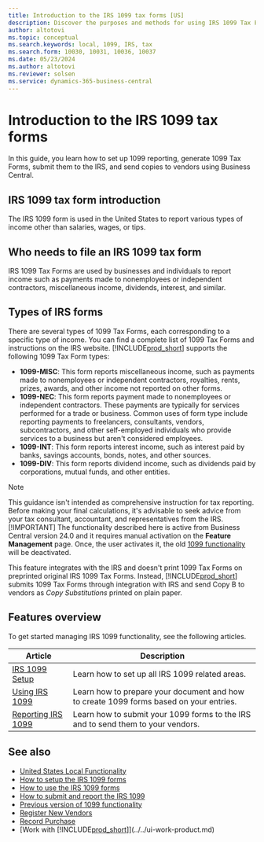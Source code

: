 ```yaml
---
title: Introduction to the IRS 1099 tax forms [US]
description: Discover the purposes and methods for using IRS 1099 Tax Forms in the US.
author: altotovi
ms.topic: conceptual
ms.search.keywords: local, 1099, IRS, tax
ms.search.form: 10030, 10031, 10036, 10037
ms.date: 05/23/2024
ms.author: altotovi
ms.reviewer: solsen 
ms.service: dynamics-365-business-central
---
```


# Introduction to the IRS 1099 tax forms

In this guide, you learn how to set up 1099 reporting, generate 1099 Tax Forms, submit them to the IRS, and send copies to vendors using Business Central.

## IRS 1099 tax form introduction

The IRS 1099 form is used in the United States to report various types of income other than salaries, wages, or tips.

## Who needs to file an IRS 1099 tax form

IRS 1099 Tax Forms are used by businesses and individuals to report income such as payments made to nonemployees or independent contractors, miscellaneous income, dividends, interest, and similar.

## Types of IRS forms

There are several types of 1099 Tax Forms, each corresponding to a specific type of income. You can find a complete list of 1099 Tax Forms and instructions on the IRS website. [!INCLUDE[prod_short](../../includes/prod_short.md)] supports the following 1099 Tax Form types:

- **1099-MISC**: This form reports miscellaneous income, such as payments made to nonemployees or independent contractors, royalties, rents, prizes, awards, and other income not reported on other forms.  
- **1099-NEC**: This form reports payment made to nonemployees or independent contractors. These payments are typically for services performed for a trade or business. Common uses of form type include reporting payments to freelancers, consultants, vendors, subcontractors, and other self-employed individuals who provide services to a business but aren't considered employees.
- **1099-INT**: This form reports interest income, such as interest paid by banks, savings accounts, bonds, notes, and other sources.  
- **1099-DIV**: This form reports dividend income, such as dividends paid by corporations, mutual funds, and other entities.

> [!NOTE]
> This guidance isn't intended as comprehensive instruction for tax reporting. Before making your final calculations, it's advisable to seek advice from your tax consultant, accountant, and representatives from the IRS.
> [!IMPORTANT]
> The functionality described here is active from Business Central  version 24.0 and it requires manual activation on the **Feature Management** page. Once, the user activates it, the old [1099 functionality](set-up-use-irs1099-form.md) will be deactivated.

This feature integrates with the IRS and doesn't print 1099 Tax Forms on preprinted original IRS 1099 Tax Forms. Instead, [!INCLUDE[prod_short](../../includes/prod_short.md)] submits 1099 Tax Forms through integration with IRS and send Copy B to vendors as *Copy Substitutions* printed on plain paper.  

## Features overview

To get started managing IRS 1099 functionality, see the following articles.  

|  Article  |  Description  |  
|--------|--------------|  
| [IRS 1099 Setup](set-up-use-irs1099-form-v24.md) | Learn how to set up all IRS 1099 related areas. |
| [Using IRS 1099](how-to-1099-use.md) | Learn how to prepare your document and how to create 1099 forms based on your entries. |
| [Reporting IRS 1099](how-to-1099-report.md) | Learn how to submit your 1099 forms to the IRS and to send them to your vendors. |

## See also

- [United States Local Functionality](united-states-local-functionality.md)
- [How to setup the IRS 1099 forms](set-up-use-irs1099-form-v24.md)
- [How to use the IRS 1099 forms](how-to-1099-use.md)
- [How to submit and report the IRS 1099](set-up-use-irs1099-form-v24.md#to-print-report-configuration)
- [Previous version of 1099 functionality](set-up-use-irs1099-form.md)
- [Register New Vendors](../../purchasing-how-register-new-vendors.md)
- [Record Purchase](../../purchasing-how-record-purchases.md)
- [Work with [!INCLUDE[prod_short](../../includes/prod_short.md)]](../../ui-work-product.md)
